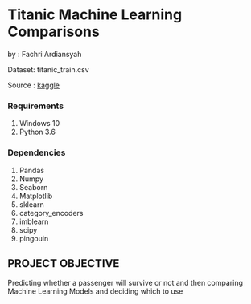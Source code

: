 # Titanic Machine Learning Comparisons
by : Fachri Ardiansyah

Dataset: titanic_train.csv 

Source : [kaggle](https://www.kaggle.com/c/titanic/data)

### Requirements
1. Windows 10
2. Python 3.6 

### Dependencies
1. Pandas
2. Numpy
3. Seaborn
4. Matplotlib
5. sklearn
6. category_encoders
7. imblearn
8. scipy
9. pingouin



PROJECT OBJECTIVE
---

Predicting whether a passenger will survive or not and then comparing Machine Learning Models and deciding which to use
